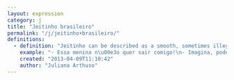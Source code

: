 ```yaml
---
layout: expression
category: j
title: "Jeitinho brasileiro"
permalink: "/j/jeitinho+brasileiro/"
definitions:
  - definition: "Jeitinho can be described as a smooth, sometimes illegal way of solving a problem or even a personal issue. \nSecond definition: When Brazilians face a big and complicated problem, some people try to find an easier unexpected way of solving it.\n\nTip: Jeitinho is usually accompanied by [Gambiarra](/g/gambiarra/)!"
    example: "- Essa menina n\u00e3o quer sair comigo!\n- Imagina, podemos dar um jeitinho nisso!"
    created: "2013-04-09T11:10:42"
    author: "Juliana Arthuso"
---
```


